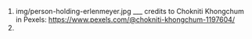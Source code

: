 1. img/person-holding-erlenmeyer.jpg ___ credits to Chokniti Khongchum in Pexels: https://www.pexels.com/@chokniti-khongchum-1197604/
2. 